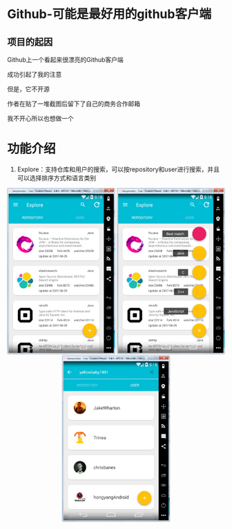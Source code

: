 # Github-可能是最好用的github客户端
## 项目的起因

Github上一个看起来很漂亮的Github客户端

成功引起了我的注意

但是，它不开源

作者在贴了一堆截图后留下了自己的商务合作邮箱

我不开心所以也想做一个

  
  # 功能介绍
  
 1. Explore：支持仓库和用户的搜索，可以按repository和user进行搜索，并且可以选择排序方式和语言类别



<center class="half">
    <img src="./images/explore_1.png" width="250"/>
    <img src="./images/explore_2.png" width="250"/>
	<img src="./images/explore_3.png" width="250"/>
</center>

